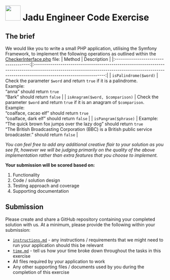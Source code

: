 # <img src="https://cmscritic.com/ms-content/uploads/2023/08/jadu-product-logo.png" width="48"> Jadu Engineer Code Exercise
## The brief
We would like you to write a small PHP application, utilising the Symfony Framework, to
implement the following operations as outlined within the [CheckerInterface.php](https://gist.github.com/dgudgeon/7198459ee90abdddc13231e8b5e064bb) file:
|                Method                |                                                                                           Description                                                                                           |
|:------------------------------------:|:-----------------------------------------------------------------------------------------------------------------------------------------------------------------------------------------------:|
| `isPalindrome($word)`                | Check the parameter `$word` and return `true` if it is a palindrome.</br>Example:</br>“anna” should return `true`</br>“Bark” should return `false`                                              |
| `isAnagram($word, $comparison)`      | Check the parameter `$word` and return `true` if it is an anagram of `$comparison`.</br>Example:</br>“coalface, cacao elf” should return `true`</br>“coalface, dark elf” should return `false`  |
| `isPangram($phrase)`                 | Example:</br>“The quick brown fox jumps over the lazy dog” should return `true`</br>“The British Broadcasting Corporation (BBC) is a British public service broadcaster.” should return `false` |

*You can feel free to add any additional creative flair to your solution as you see fit, however
we will be judging primarily on the quality of the above implementation rather than extra
features that you choose to implement.*

**Your submission will be scored based on:**
1. Functionality
2. Code / solution design
3. Testing approach and coverage
4. Supporting documentation

## Submission
Please create and share a GitHub repository containing your completed solution with us.
At a minimum, please provide the following within your submission:
+ [`instructions.md`](/documentation/instructions.md) - any instructions / requirements that we might need to run your application should this be relevant
+ [`time.md`](/documentation/time.md) - tell us how your time broke down throughout the tasks in this exercise
+ All files required by your application to work
+ Any other supporting files / documents used by you during the completion of this exercise
